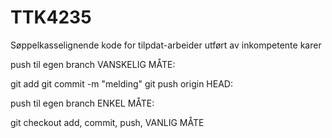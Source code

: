 # TTK4235
Søppelkasselignende kode for tilpdat-arbeider utført av inkompetente karer


push til egen branch VANSKELIG MÅTE:

git add <fil>
git commit -m "melding"
git push origin HEAD:<branchName>
  
push til egen branch ENKEL MÅTE:

git checkout <branchName>
add, commit, push, VANLIG MÅTE
 
